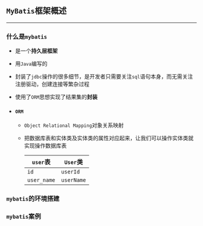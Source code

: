 ## `MyBatis`框架概述

---

### 什么是`mybatis`

- 是一个**持久层框架**
- 用`Java`编写的
- 封装了`jdbc`操作的很多细节，是开发者只需要关注`sql`语句本身，而无需关注注册驱动，创建连接等繁杂过程
- 使用了`ORM`思想实现了结果集的**封装**

- #### `ORM`

  - `Object Relational Mapping`对象关系映射

  - 把数据库表和实体类及实体类的属性对应起来，让我们可以操作实体类就实现操作数据库表

    | `user`表    | `User`类   |
    | ----------- | ---------- |
    | `id`        | `userId`   |
    | `user_name` | `userName` |

### `mybatis`的环境搭建



### `mybatis`案例


